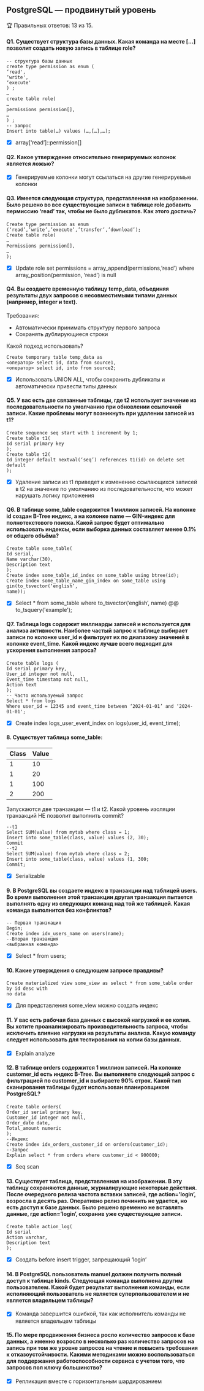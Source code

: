 ## PostgreSQL — продвинутый уровень

🏆 Правильных ответов: 13 из 15.

#### Q1. Существует структура базы данных. Какая команда на месте […] позволит создать новую запись в таблице role?

```
-- структура базы данных
create type permission as enum (
‘read',
‘write',
‘execute'
) ;
…
create table role(
…
permissions permission[],
…
) ;
-- запрос
Insert into table(…) values (…,[…],…);
```

- [x] array[‘read’]::permission[]

#### Q2. Какое утверждение относительно генерируемых колонок является ложью?

- [x] Генерируемые колонки могут ссылаться на другие генерируемые колонки

#### Q3. Имеется следующая структура, представленная на изображении. Было решено во все существующие записи в таблице role добавить пермиссию ‘read’ так, чтобы не было дубликатов. Как этого достичь?

```
Create type permission as enum (‘read’,’write’,’execute’,’transfer’,’download’);
Create table role(
…
Permissions permission[],
…
);
```

- [x] Update role set permissions = array_append(permissions,’read’) where array_position(permission, ‘read’) is null

#### Q4. Вы создаете временную таблицу temp_data, объединяя результаты двух запросов с несовместимыми типами данных (например, integer и text).

Требования:

- Автоматически принимать структуру первого запроса
- Сохранять дублирующиеся строки

Какой подход использовать?

```
Create temporary table temp_data as
<оператор> select id, data from source1,
<оператор> select id, into from source2;
```

- [x] Использовать UNION ALL, чтобы сохранить дубликаты и автоматически привести типы данных

#### Q5. У вас есть две связанные таблицы, где t2 использует значение из последовательности по умолчанию при обновлении ссылочной записи. Какие проблемы могут возникнуть при удалении записей из t1?

```
Create sequence seq start with 1 increment by 1;
Create table t1(
Id serial primary key
);
Create table t2(
Id integer default nextval(‘seq’) references t1(id) on delete set default
);
```

- [x] Удаление записи из t1 приведет к изменению ссылающихся записей в t2 на значение по умолчанию из последовательности, что может нарушать логику приложения

#### Q6. В таблице some_table содержится 1 миллион записей. На колонке id создан B-Tree индекс, а на колонке name — GIN-индекс для полнотекстового поиска. Какой запрос будет оптимально использовать индексы, если выборка данных составляет менее 0.1% от общего объёма?

```
Create table some_table(
Id serial,
Name varchar(30),
Description text
);
Create index some_table_id_index on some_table using btree(id);
Create index some_table_name_gin_index on some_table using gin(to_tsvector(‘english’,
name));
```

- [x] Select * from some_table where to_tsvector(‘english’, name) @@ to_tsquery('example');

#### Q7. Таблица logs содержит миллиарды записей и используется для анализа активности. Наиболее частый запрос к таблице выбирает записи по колонке user_id и фильтрует их по диапазону значений в колонке event_time. Какой индекс лучше всего подходит для ускорения выполнения запроса?

```
Create table logs (
Id serial primary key,
User_id integer not null,
Event_time timestamp not null,
Action text
);
-- Часто используемый запрос
Select * from logs
Where user_id = 12345 and event_time between ‘2024-01-01’ and ‘2024-01-01';
```

- [x] Create index logs_user_event_index on logs(user_id, event_time);

#### 8. Существует таблица some_table:

| Class | Value |
|-------|-------|
| 1     | 10    |
| 1     | 20    |
| 1     | 100   |
| 2     | 200   |

Запускаются две транзакции — t1 и t2. Какой уровень изоляции транзакций НЕ позволит выполнить commit?

```
--t1
Select SUM(value) from mytab where class = 1;
Insert into some_table(class, value) values (2, 30);
Commit
--t2
Select SUM(value) from mytab where class = 2;
Insert into some_table(class, value) values (1, 300;
Commit;
```

- [x] Serializable

#### 9. В PostgreSQL вы создаете индекс в транзакции над таблицей users. Во время выполнения этой транзакции другая транзакция пытается выполнять одну из следующих команд над той же таблицей. Какая команда выполнится без конфликтов?

```
-- Первая транзкация
Begin;
Create index idx_users_name on users(name);
--Вторая транзакция
<выбранная команда>
```

- [x] Select * from users;

#### 10. Какие утверждения о следующем запросе правдивы?

```
Create materialized view some_view as select * from some_table order by id desc with
no data
```

- [x] Для представления some_view можно создать индекс

#### 11. У вас есть рабочая база данных с высокой нагрузкой и ее копия. Вы хотите проанализировать производительность запроса, чтобы исключить влияние нагрузки на результаты анализа. Какую команду следует использовать для тестирования на копии базы данных.

- [x] Explain analyze

#### 12. В таблице orders содержится 1 миллион записей. На колонке customer_id есть индекс B-Tree. Вы выполняете следующий запрос с фильтрацией по customer_id и выбираете 90% строк. Какой тип сканирования таблицы будет использован планировщиком PostgreSQL?

```
Create table orders(
Order_id serial primary key,
Customer_id integer not null,
Order_date date,
Total_amount numeric
);
--Индекс
Create index idx_orders_customer_id on orders(customer_id);
--Запрос
Explain select * from orders where customer_id < 900000;
```

- [x] Seq scan

#### 13. Существует таблица, представленная на изображении. В эту таблицу сохраняются данные, журналирующие некоторые действия. После очередного релиза частота вставки записей, где action=’login’, возросла в десять раз. Оперативно релиз починить не удается, но есть доступ к базе данных. Было решено временно не вставлять данные, где action=’login’, сохранив уже существующие записи.

```
Create table action_log(
Id serial
Action varchar,
Description text
);
```

- [x] Создать before insert trigger, запрещающий ‘login’

#### 14. В PostgreSQL пользователь manuel должен получить полный доступ к таблице kinds. Следующая команда выполнена другим пользователем. Какой будет результат выполнения команды, если исполняющий пользователь не является суперпользователем и не является владельцем таблицы?

- [x] Команда завершится ошибкой, так как исполнитель команды не является владельцем таблицы

#### 15. По мере продвижения бизнеса росло количество запросов к базе данных, а именно возросло в несколько раз количество запросов на запись при том же уровне запросов на чтение и повысить требования к отказоустойчивости. Какими методиками можно воспользоваться для поддержания работоспособности сервиса с учетом того, что запросов пол ключу большинство?

- [x] Репликация вместе с горизонтальным шардированием
